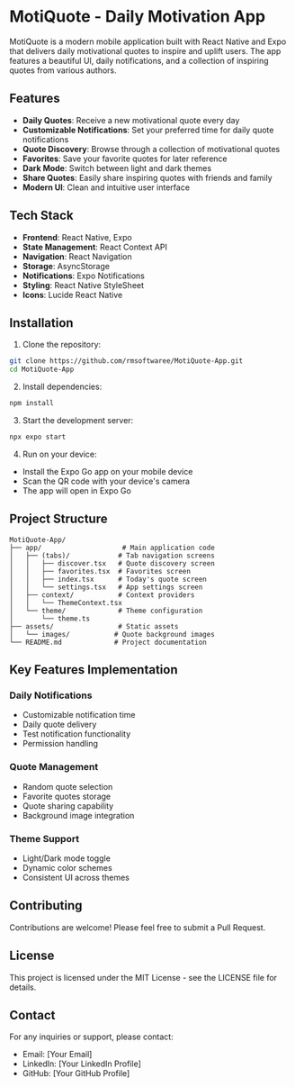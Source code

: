 # MotiQuote - Daily Motivation App

MotiQuote is a modern mobile application built with React Native and Expo that delivers daily motivational quotes to inspire and uplift users. The app features a beautiful UI, daily notifications, and a collection of inspiring quotes from various authors.

## Features

- **Daily Quotes**: Receive a new motivational quote every day
- **Customizable Notifications**: Set your preferred time for daily quote notifications
- **Quote Discovery**: Browse through a collection of motivational quotes
- **Favorites**: Save your favorite quotes for later reference
- **Dark Mode**: Switch between light and dark themes
- **Share Quotes**: Easily share inspiring quotes with friends and family
- **Modern UI**: Clean and intuitive user interface

## Tech Stack

- **Frontend**: React Native, Expo
- **State Management**: React Context API
- **Navigation**: React Navigation
- **Storage**: AsyncStorage
- **Notifications**: Expo Notifications
- **Styling**: React Native StyleSheet
- **Icons**: Lucide React Native

## Installation

1. Clone the repository:
```bash
git clone https://github.com/rmsoftwaree/MotiQuote-App.git
cd MotiQuote-App
```

2. Install dependencies:
```bash
npm install
```

3. Start the development server:
```bash
npx expo start
```

4. Run on your device:
- Install the Expo Go app on your mobile device
- Scan the QR code with your device's camera
- The app will open in Expo Go

## Project Structure

```
MotiQuote-App/
├── app/                    # Main application code
│   ├── (tabs)/            # Tab navigation screens
│   │   ├── discover.tsx   # Quote discovery screen
│   │   ├── favorites.tsx  # Favorites screen
│   │   ├── index.tsx      # Today's quote screen
│   │   └── settings.tsx   # App settings screen
│   ├── context/           # Context providers
│   │   └── ThemeContext.tsx
│   └── theme/             # Theme configuration
│       └── theme.ts
├── assets/                # Static assets
│   └── images/           # Quote background images
└── README.md             # Project documentation
```

## Key Features Implementation

### Daily Notifications
- Customizable notification time
- Daily quote delivery
- Test notification functionality
- Permission handling

### Quote Management
- Random quote selection
- Favorite quotes storage
- Quote sharing capability
- Background image integration

### Theme Support
- Light/Dark mode toggle
- Dynamic color schemes
- Consistent UI across themes

## Contributing

Contributions are welcome! Please feel free to submit a Pull Request.

## License

This project is licensed under the MIT License - see the LICENSE file for details.

## Contact

For any inquiries or support, please contact:
- Email: [Your Email]
- LinkedIn: [Your LinkedIn Profile]
- GitHub: [Your GitHub Profile] 